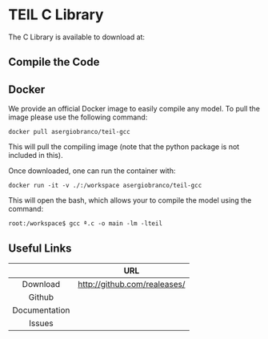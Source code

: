 TEIL C Library
==============

The C Library is available to download at: 

## Compile the Code

## Docker 

We provide an official Docker image to easily compile any model. To pull the image please use the following command:

`docker pull asergiobranco/teil-gcc`

This will pull the compiling image (note that the python package is not included in this). 

Once downloaded, one can run the container with:

`docker run -it -v ./:/workspace asergiobranco/teil-gcc`

This will open the bash, which allows your to compile the model using the command:

`root:/workspace$ gcc ª.c -o main -lm -lteil`


## Useful Links

|               | URL  |
|:-------------:|:----:|
| Download      | http://github.com/realeases/ |
| Github        | |
| Documentation | |
| Issues        | |